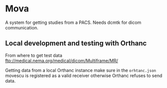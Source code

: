 # Mova

A system for getting studies from a PACS. Needs dcmtk for dicom communication.


## Local development and testing with Orthanc
From where to get test data
ftp://medical.nema.org/medical/dicom/Multiframe/MR/

Getting data from a local Orthanc instance make sure in the `orhtanc.json`
movescu is registered as a valid receiver otherwise Orthanc refuses to send
data.
